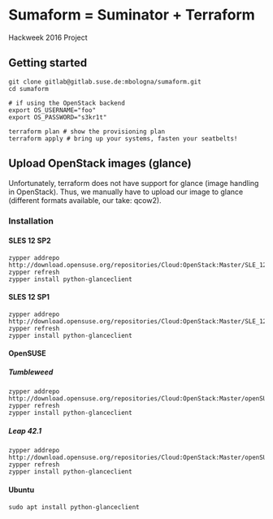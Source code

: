 # Sumaform = Suminator + Terraform

Hackweek 2016 Project

## Getting started

```
git clone gitlab@gitlab.suse.de:mbologna/sumaform.git
cd sumaform

# if using the OpenStack backend
export OS_USERNAME="foo"
export OS_PASSWORD="s3kr1t"

terraform plan # show the provisioning plan
terraform apply # bring up your systems, fasten your seatbelts!
```

## Upload OpenStack images (glance)

Unfortunately, terraform does not have support for glance (image handling in
OpenStack).
Thus, we manually have to upload our image to glance (different formats
available, our take: qcow2).

### Installation

#### SLES 12 SP2

```
zypper addrepo http://download.opensuse.org/repositories/Cloud:OpenStack:Master/SLE_12_SP2/Cloud:OpenStack:Master.repo
zypper refresh
zypper install python-glanceclient
```

#### SLES 12 SP1

```
zypper addrepo http://download.opensuse.org/repositories/Cloud:OpenStack:Master/SLE_12_SP1/Cloud:OpenStack:Master.repo
zypper refresh
zypper install python-glanceclient
```

#### OpenSUSE

##### Tumbleweed

```
zypper addrepo http://download.opensuse.org/repositories/Cloud:OpenStack:Master/openSUSE_Tumbleweed/Cloud:OpenStack:Master.repo
zypper refresh
zypper install python-glanceclient
```

##### Leap 42.1

```
zypper addrepo http://download.opensuse.org/repositories/Cloud:OpenStack:Master/openSUSE_Leap_42.1/Cloud:OpenStack:Master.repo
zypper refresh
zypper install python-glanceclient
```

#### Ubuntu

```
sudo apt install python-glanceclient
```

<!-- ##### Compile it from source

```
sudo pip install virtualenv
cd sumaform
virtualenv sumaform-env
source sumaform-env/bin/activate
pip install python-openstackclient
pip install python-glanceclient
```

#### Usage

Then you have to customize and run the supplied script:
`openstack_images/upload_images_to_glance.sh.example`
(be sure to customize it with your credentials and rename it to
`upload_images_to_glance.sh`).

Launch it and your images will be uploaded to OpenStack glance.
-->

